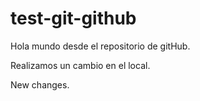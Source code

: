 # test-git-github

Hola mundo desde el repositorio de gitHub.

Realizamos un cambio en el local.


New changes.